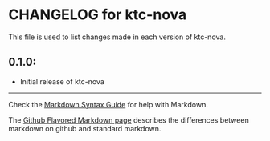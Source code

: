 # CHANGELOG for ktc-nova

This file is used to list changes made in each version of ktc-nova.

## 0.1.0:

* Initial release of ktc-nova

- - -
Check the [Markdown Syntax Guide](http://daringfireball.net/projects/markdown/syntax) for help with Markdown.

The [Github Flavored Markdown page](http://github.github.com/github-flavored-markdown/) describes the differences between markdown on github and standard markdown.
